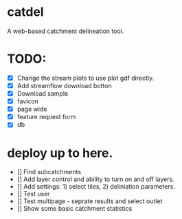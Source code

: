 # catdel

A web-based catchment delineation tool.

# TODO:

- [x] Change the stream plots to use plot gdf directly.
- [x] Add streamflow download botton
- [x] Download sample
- [x] favicon
- [x] page wide
- [x] feature request form
- [x] db

# deploy up to here.

- [] Find subcatchments
- [] Add layer control and ability to turn on and off layers.
- [] Add settings: 1) select tiles, 2) deliniation parameters.
- [] Test user
- [] Test multipage - seprate results and select outlet
- [] Show some basic catchment statistics
